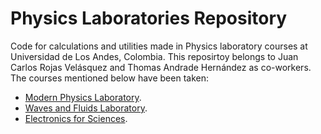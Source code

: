 # Physics Laboratories Repository
Code for calculations and utilities made in Physics laboratory courses at Universidad de Los Andes, Colombia. This reposirtoy belongs to Juan Carlos Rojas Velásquez and Thomas Andrade Hernández as co-workers.
The courses mentioned below have been taken:

- [Modern Physics Laboratory](https://github.com/jcrojasv1/Physics_Labs/tree/main/Modern_Phy_Lab).
- [Waves and Fluids Laboratory](https://github.com/jcrojasv1/Physics_Labs/tree/main/Waves_and_Fluids_Lab).
- [Electronics for Sciences](https://github.com/jcrojasv1/Physics_Labs/tree/main/Electronics_for_Sciences).



